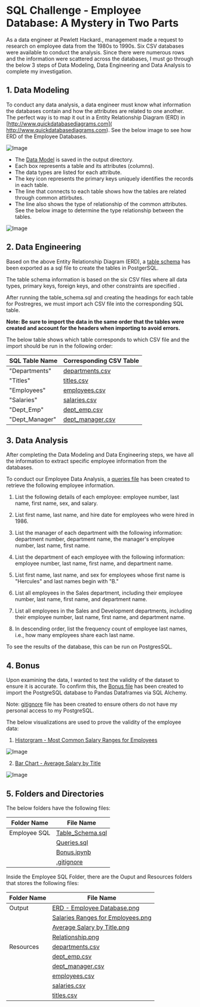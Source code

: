 # SQL Challenge - Employee Database: A Mystery in Two Parts

As a data engineer at Pewlett Hackard., management  made a request to research on employee data from the 1980s to 1990s. Six CSV databases were available to conduct the analysis. Since there were numerous rows and the information were scattered across the databases, I must go through the below 3 steps of Data Modeling, Data Engineering and Data Analysis to complete my investigation.


## **1.  Data Modeling**

To conduct any data analysis, a data engineer must know what information the databases contain and how the attributes are related to one another. The perfect way is to map it out in a Entity Relationship Diagram (ERD) in  [http://www.quickdatabasediagrams.com]( http://www.quickdatabasediagrams.com).  See the below image to see how ERD of the Employee Databases.

![Image](https://github.com/cecileung1208/SQL-Employee-Data/blob/master/Employee_SQL/Output%20Files/ERD%20-%20Employee%20Database.png)

* The [Data Model](https://github.com/cecileung1208/SQL-Employee-Data/blob/master/Employee_SQL/Output%20Files/ERD%20-%20Employee%20Database.png) is saved in the output directory.
* Each box represents a table and its attributes (columns). 
* The data types are listed for each attribute.
* The key icon represents the primary keys uniquely identifies the records in each table.
* The line that connects to each table shows how the tables are related through common attirbutes.  
* The line also shows the type of relationship of the common attributes.  See the below image to determine the type relationship between the tables.

![Image](https://github.com/cecileung1208/SQL-Employee-Data/blob/master/Employee_SQL/Output%20Files/Relationship.png)


    
## **2.  Data Engineering**

Based on the above Entity Relationship Diagram (ERD), a [table schema](https://github.com/cecileung1208/SQL-Employee-Data/blob/master/Employee_SQL/Table_Schema.sql) has been exported as a sql file to create the tables in PostgerSQL.

The table schema information is based on the six CSV files where all data types, primary keys, foreign keys, and other constraints are specified .

After running the table_schema.sql and creating the headings for each table for Postregres, we must import ach CSV file into the corresponding SQL table. 

**Note: Be sure to import the data in the same order that the tables were created and account for the headers when importing to avoid errors.**

The below table shows which table corresponds to which CSV file and the import should be run in the following order:

| SQL Table Name    | Corresponding CSV Table |
| ------------- | ------------- |
| "Departments"  | [departments.csv](https://github.com/cecileung1208/SQL-Employee-Data/blob/master/Employee_SQL/Resources/departments.csv)|
| "Titles"  | [titles.csv](https://github.com/cecileung1208/SQL-Employee-Data/blob/master/Employee_SQL/Resources/titles.csv)|
| "Employees"  | [employees.csv](https://github.com/cecileung1208/SQL-Employee-Data/blob/master/Employee_SQL/Resources/employees.csv)|
| "Salaries"  | [salaries.csv](https://github.com/cecileung1208/SQL-Employee-Data/blob/master/Employee_SQL/Resources/salaries.csv)|
| "Dept_Emp"  | [dept_emp.csv](https://github.com/cecileung1208/SQL-Employee-Data/blob/master/Employee_SQL/Resources/dept_emp.csv)|
| "Dept_Manager"  | [dept_manager.csv](https://github.com/cecileung1208/SQL-Employee-Data/blob/master/Employee_SQL/Resources/dept_manager.csv)|



## **3.  Data Analysis**

After completing the Data Modeling and Data Engineering steps, we have all the information to extract specific employee information from the databases. 

To conduct our Employee Data Analysis, a [queries file](https://github.com/cecileung1208/SQL-Employee-Data/blob/master/Employee_SQL/Queries.sql) has been created to retrieve the following employee information.

1.  List the following details of each employee: employee number, last name, first name, sex, and salary.

2.  List first name, last name, and hire date for employees who were hired in 1986.

3.  List the manager of each department with the following information: department number, department name, the manager's employee number, last name, first name.

4.  List the department of each employee with the following information: employee number, last name, first name, and department name.

5.  List first name, last name, and sex for employees whose first name is "Hercules" and last names begin with "B."

6.  List all employees in the Sales department, including their employee number, last name, first name, and department name.

7.  List all employees in the Sales and Development departments, including their employee number, last name, first name, and department name.

8.  In descending order, list the frequency count of employee last names, i.e., how many employees share each last name.

To see the results of the database, this can be run on PostgresSQL.

## **4.  Bonus**

Upon examining the data, I wanted to test the validity of the dataset to ensure it is accurate. To confirm this, the [Bonus file](https://github.com/cecileung1208/SQL-Employee-Data/blob/master/Employee_SQL/Bonus.ipynb) has been created to import the PostgreSQL database to Pandas Dataframes via SQL Alchemy.

Note: [gitignore](https://github.com/cecileung1208/SQL-Employee-Data/blob/master/Employee_SQL/.gitignore) file has been created to ensure others do not have my personal access to my PostgreSQL.

The below visualizations are used to prove the validity of the employee data:

1.  [Historgram - Most Common Salary Ranges for Employees](https://github.com/cecileung1208/SQL-Employee-Data/blob/master/Employee_SQL/Output%20Files/Salary%20Ranges%20for%20Employees.png)

![Image](https://github.com/cecileung1208/SQL-Employee-Data/blob/master/Employee_SQL/Output%20Files/Salary%20Ranges%20for%20Employees.png)


2.  [Bar Chart - Average Salary by Title](https://github.com/cecileung1208/SQL-Employee-Data/blob/master/Employee_SQL/Output%20Files/Average%20Salary%20by%20Title.png)

![Image](https://github.com/cecileung1208/SQL-Employee-Data/blob/master/Employee_SQL/Output%20Files/Average%20Salary%20by%20Title.png)


## **5.  Folders and Directories**

The below folders have the following files:

| Folder Name    | File Name |
| ------------- | ------------- |
| Employee SQL  | [Table_Schema.sql](https://github.com/cecileung1208/SQL-Employee-Data/blob/master/Employee_SQL/Table_Schema.sql)  |
|               | [Queries.sql](https://github.com/cecileung1208/SQL-Employee-Data/blob/master/Employee_SQL/Queries.sql)  |
|               | [Bonus.ipynb](https://github.com/cecileung1208/SQL-Employee-Data/blob/master/Employee_SQL/Bonus.ipynb)  |
|               | [.gitignore](https://github.com/cecileung1208/SQL-Employee-Data/blob/master/Employee_SQL/.gitignore)  |

Inside the Employee SQL Folder, there are the Ouput and Resources folders that stores the following files:

| Folder Name    | File Name |
| ------------- | ------------- |
| Output        | [ERD - Employee Database.png](https://github.com/cecileung1208/SQL-Employee-Data/blob/master/Employee_SQL/Output%20Files/ERD%20-%20Employee%20Database.png)  |
|               | [Salaries Ranges for Employees.png](https://github.com/cecileung1208/SQL-Employee-Data/blob/master/Employee_SQL/Output%20Files/Salary%20Ranges%20for%20Employees.png)  |
|               | [Average Salary by Title.png](https://github.com/cecileung1208/SQL-Employee-Data/blob/master/Employee_SQL/Output%20Files/Average%20Salary%20by%20Title.png)  |
|               | [Relationship.png](https://github.com/cecileung1208/SQL-Employee-Data/blob/master/Employee_SQL/Output%20Files/Relationship.png)  |
| Resources   | [departments.csv](https://github.com/cecileung1208/SQL-Employee-Data/blob/master/Employee_SQL/Resources/departments.csv)  |
|             | [dept_emp.csv](https://github.com/cecileung1208/SQL-Employee-Data/blob/master/Employee_SQL/Resources/dept_emp.csv)  |
|             | [dept_manager.csv](https://github.com/cecileung1208/SQL-Employee-Data/blob/master/Employee_SQL/Resources/dept_manager.csv)  |
|             | [employees.csv](https://github.com/cecileung1208/SQL-Employee-Data/blob/master/Employee_SQL/Resources/employees.csv)  |
|             | [salaries.csv](https://github.com/cecileung1208/SQL-Employee-Data/blob/master/Employee_SQL/Resources/salaries.csv)  |
|             | [titles.csv](https://github.com/cecileung1208/SQL-Employee-Data/blob/master/Employee_SQL/Resources/titles.csv)  |
